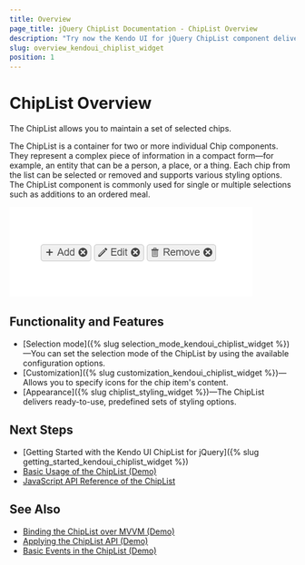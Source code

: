 ```yaml
---
title: Overview
page_title: jQuery ChipList Documentation - ChipList Overview
description: "Try now the Kendo UI for jQuery ChipList component delivering a styled clickable UI functionality with arbitrary content."
slug: overview_kendoui_chiplist_widget
position: 1
---
```


# ChipList Overview

The  ChipList allows you to maintain a set of selected chips.

The ChipList is a container for two or more individual Chip components. They represent a complex piece of information in a compact form—for example, an entity that can be a person, a place, or a thing. Each chip from the list can be selected or removed and supports various styling options. The ChipList component is commonly used for single or multiple selections such as additions to an ordered meal.

![Kendo UI for jQuery Chip with Basic Configuration](basic-chiplist.png)

## Functionality and Features

* [Selection mode]({% slug selection_mode_kendoui_chiplist_widget %})&mdash;You can set the selection mode of the ChipList by using the available configuration options.
* [Customization]({% slug customization_kendoui_chiplist_widget %})&mdash;Allows you to specify icons for the chip item's content.
* [Appearance]({% slug chiplist_styling_widget %})—The ChipList delivers ready-to-use, predefined sets of styling options.



## Next Steps

* [Getting Started with the Kendo UI ChipList for jQuery]({% slug getting_started_kendoui_chiplist_widget %})
* [Basic Usage of the ChipList (Demo)](https://demos.telerik.com/kendo-ui/chiplist/index)
* [JavaScript API Reference of the ChipList](/api/javascript/ui/chiplist)

## See Also

* [Binding the ChipList over MVVM (Demo)](https://demos.telerik.com/kendo-ui/chiplist/mvvm)
* [Applying the ChipList API (Demo)](https://demos.telerik.com/kendo-ui/chiplist/api)
* [Basic Events in the ChipList (Demo)](https://demos.telerik.com/kendo-ui/chiplist/events)

